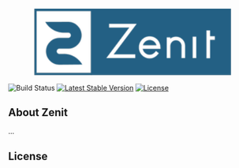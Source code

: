 <p align="center"><img src="/public/front/assets/images/zenit.png" width="400"></a></p>
<p align="center">
 
<a ><img src="https://travis-ci.com/jshidalgo/zenit-deploy.svg?token=823ruEwGPzU5vysoNZzp&branch=master" alt="Build Status"></a>
<a href="https://packagist.org/packages/laravel/framework"><img src="https://img.shields.io/badge/version-beta-lightgrey" alt="Latest Stable Version"></a>
<a href="https://packagist.org/packages/laravel/framework"><img src="https://img.shields.io/packagist/l/laravel/framework" alt="License"></a>
</p>

## About Zenit
...


## License

